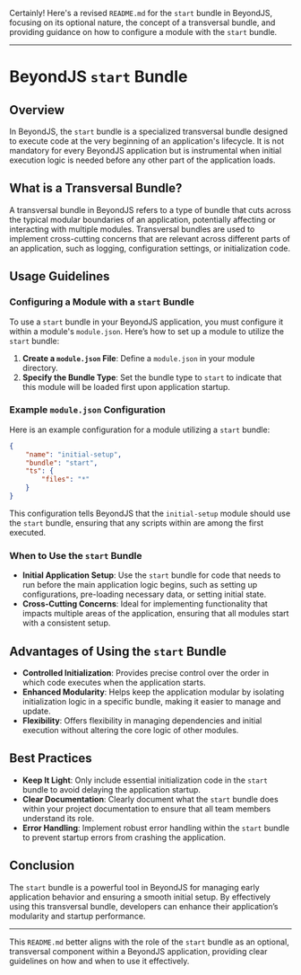 Certainly! Here's a revised `README.md` for the `start` bundle in BeyondJS, focusing on its optional nature, the concept
of a transversal bundle, and providing guidance on how to configure a module with the `start` bundle.

---

# BeyondJS `start` Bundle

## Overview

In BeyondJS, the `start` bundle is a specialized transversal bundle designed to execute code at the very beginning of an
application's lifecycle. It is not mandatory for every BeyondJS application but is instrumental when initial execution
logic is needed before any other part of the application loads.

## What is a Transversal Bundle?

A transversal bundle in BeyondJS refers to a type of bundle that cuts across the typical modular boundaries of an
application, potentially affecting or interacting with multiple modules. Transversal bundles are used to implement
cross-cutting concerns that are relevant across different parts of an application, such as logging, configuration
settings, or initialization code.

## Usage Guidelines

### Configuring a Module with a `start` Bundle

To use a `start` bundle in your BeyondJS application, you must configure it within a module's `module.json`. Here’s how
to set up a module to utilize the `start` bundle:

1. **Create a `module.json` File**: Define a `module.json` in your module directory.
2. **Specify the Bundle Type**: Set the bundle type to `start` to indicate that this module will be loaded first upon
   application startup.

### Example `module.json` Configuration

Here is an example configuration for a module utilizing a `start` bundle:

```json
{
	"name": "initial-setup",
	"bundle": "start",
	"ts": {
		"files": "*"
	}
}
```

This configuration tells BeyondJS that the `initial-setup` module should use the `start` bundle, ensuring that any
scripts within are among the first executed.

### When to Use the `start` Bundle

-   **Initial Application Setup**: Use the `start` bundle for code that needs to run before the main application logic
    begins, such as setting up configurations, pre-loading necessary data, or setting initial state.
-   **Cross-Cutting Concerns**: Ideal for implementing functionality that impacts multiple areas of the application,
    ensuring that all modules start with a consistent setup.

## Advantages of Using the `start` Bundle

-   **Controlled Initialization**: Provides precise control over the order in which code executes when the application
    starts.
-   **Enhanced Modularity**: Helps keep the application modular by isolating initialization logic in a specific bundle,
    making it easier to manage and update.
-   **Flexibility**: Offers flexibility in managing dependencies and initial execution without altering the core logic
    of other modules.

## Best Practices

-   **Keep It Light**: Only include essential initialization code in the `start` bundle to avoid delaying the
    application startup.
-   **Clear Documentation**: Clearly document what the `start` bundle does within your project documentation to ensure
    that all team members understand its role.
-   **Error Handling**: Implement robust error handling within the `start` bundle to prevent startup errors from
    crashing the application.

## Conclusion

The `start` bundle is a powerful tool in BeyondJS for managing early application behavior and ensuring a smooth initial
setup. By effectively using this transversal bundle, developers can enhance their application’s modularity and startup
performance.

---

This `README.md` better aligns with the role of the `start` bundle as an optional, transversal component within a
BeyondJS application, providing clear guidelines on how and when to use it effectively.
